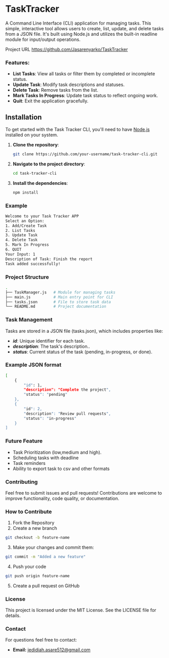 # TaskTracker

A Command Line Interface (CLI) application for managing tasks. This simple, interactive tool allows users to create, list, update, and delete tasks from a JSON file. It's built using Node.js and utilizes the built-in readline module for input/output operations.

Project URL
https://github.com/Jasarenyarko/TaskTracker

### Features:
- **List Tasks**: View all tasks or filter them by completed or incomplete status.
- **Update Task**: Modify task descriptions and statuses.
- **Delete Task**: Remove tasks from the list.
- **Mark Tasks In Progress**: Update task status to reflect ongoing work.
- **Quit**: Exit the application gracefully.


## Installation
To get started with the Task Tracker CLI, you'll need to have [Node.js](https://nodejs.org) installed on your system.

1. **Clone the repository**:
    
    ```bash
    git clone https://github.com/your-username/task-tracker-cli.git
    ```

2. **Navigate to the project directory**:

    ```bash
    cd task-tracker-cli
    ```

3. **Install the dependencies**:

    ```bash
    npm install
    ```

### Example

```bash
Welcome to your Task Tracker APP
Select an Option:
1. Add/Create Task
2. List Tasks
3. Update Task
4. Delete Task
5. Mark In Progress
6. QUIT
Your Input: 1
Description of Task: Finish the report
Task added successfully!
```


### Project Structure

```bash
.
├── TaskManager.js   # Module for managing tasks
├── main.js          # Main entry point for CLI
├── tasks.json       # File to store task data
└── README.md        # Project documentation
```

### Task Management

Tasks are stored in a JSON file (tasks.json), which includes properties like:

- ***id***: Unique identifier for each task.
- ***description***: The task's description..
- ***status***: Current status of the task (pending, in-progress, or done).

### Example JSON format

```bash
[
    {
        "id": 1,
        "description": "Complete the project",
        "status": "pending"
    },
    {
        "id": 2,
        "description": "Review pull requests",
        "status": "in-progress"
    }
]
```

### Future Feature

- Task Prioritization (low,medium and high).
- Scheduling tasks with deadline
- Task reminders
- Ability to export task to csv and other formats

### Contributing

Feel free to submit issues and pull requests! Contributions are welcome to improve functionality, code quality, or documentation.

### How to Contribute

1. Fork the Repository
2. Create a new branch
```bash
git checkout -b feature-name
```
3. Make your changes and commit them:
```bash 
git commit -m "Added a new feature"
```
4. Push your code 
```bash
git push origin feature-name
```
5. Create a pull request on GitHub

### License

This project is licensed under the MIT License. See the LICENSE file for details.

### Contact

For questions feel free to contact:
- **Email:** jedidiah.asare512@gmail.com